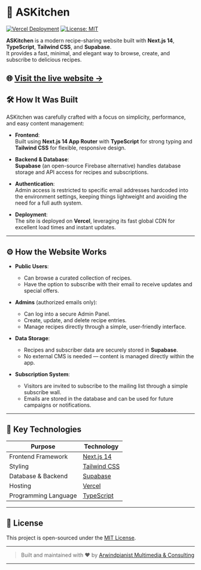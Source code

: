 
# 🥘 ASKitchen

[![Vercel Deployment](https://vercelbadge.vercel.app/api/Arwindpianist/askitchen)](https://askitchen.vercel.app/)
[![License: MIT](https://img.shields.io/badge/License-MIT-yellow.svg)](LICENSE)

**ASKitchen** is a modern recipe-sharing website built with **Next.js 14**, **TypeScript**, **Tailwind CSS**, and **Supabase**.  
It provides a fast, minimal, and elegant way to browse, create, and subscribe to delicious recipes.

🌐 [Visit the live website →](https://askitchen.vercel.app/)
---

## 🛠 How It Was Built

ASKitchen was carefully crafted with a focus on simplicity, performance, and easy content management:

- **Frontend**:  
  Built using **Next.js 14 App Router** with **TypeScript** for strong typing and **Tailwind CSS** for flexible, responsive design.

- **Backend & Database**:  
  **Supabase** (an open-source Firebase alternative) handles database storage and API access for recipes and subscriptions.

- **Authentication**:  
  Admin access is restricted to specific email addresses hardcoded into the environment settings, keeping things lightweight and avoiding the need for a full auth system.

- **Deployment**:  
  The site is deployed on **Vercel**, leveraging its fast global CDN for excellent load times and instant updates.

---

## ⚙️ How the Website Works

- **Public Users**:
  - Can browse a curated collection of recipes.
  - Have the option to subscribe with their email to receive updates and special offers.

- **Admins** (authorized emails only):
  - Can log into a secure Admin Panel.
  - Create, update, and delete recipe entries.
  - Manage recipes directly through a simple, user-friendly interface.

- **Data Storage**:
  - Recipes and subscriber data are securely stored in **Supabase**.
  - No external CMS is needed — content is managed directly within the app.

- **Subscription System**:
  - Visitors are invited to subscribe to the mailing list through a simple subscribe wall.
  - Emails are stored in the database and can be used for future campaigns or notifications.

---

## 📂 Key Technologies

| Purpose              | Technology           |
|----------------------|-----------------------|
| Frontend Framework    | [Next.js 14](https://nextjs.org/) |
| Styling               | [Tailwind CSS](https://tailwindcss.com/) |
| Database & Backend    | [Supabase](https://supabase.com/) |
| Hosting               | [Vercel](https://vercel.com/) |
| Programming Language  | [TypeScript](https://www.typescriptlang.org/) |

---

## 📜 License

This project is open-sourced under the [MIT License](LICENSE).

---

> Built and maintained with ❤️ by [Arwindpianist Multimedia & Consulting](https://arwindpianist.store)

---